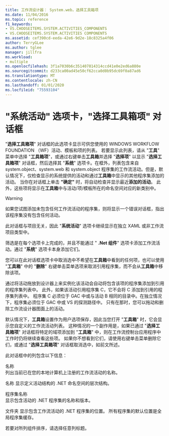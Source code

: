```yaml
---
title: 工作流设计器： System.web，选择工具箱项
ms.date: 11/04/2016
ms.topic: reference
f1_keywords:
- VS.CHOOSEITEMS.SYSTEM.ACTIVITIES_COMPONENTS
- VS.CHOOSEITEMS.SYSTEM.ACTIVITIES COMPONENTS
ms.assetid: cef390cd-eeda-42e6-9d2e-18c8325a4f06
author: TerryGLee
ms.author: tglee
manager: jillfra
ms.workload:
- multiple
ms.openlocfilehash: 3f1a7030b6c351407814314ccd41e0e2ed6a880e
ms.sourcegitcommit: d233ca00ad45e50cf62cca0d0b95dc69f0a87ad6
ms.translationtype: MT
ms.contentlocale: zh-CN
ms.lasthandoff: 01/01/2020
ms.locfileid: "75593104"
---
```

# <a name="systemactivities-tab-choose-toolbox-items-dialog-box"></a>"系统活动" 选项卡，"选择工具箱项" 对话框

"**选择工具箱项**" 对话框的此选项卡显示可供您使用的 WINDOWS WORKFLOW FOUNDATION （WF）活动、模板和项的列表。 若要显示此列表，请从 "**工具**" 菜单中选择 "**工具箱项**"，或通过右键单击**工具箱**并选择 "**选择项**" 以显示 "**选择工具箱项**" 对话框，然后选择其 "**系统**" 选项卡。在框外，列表包含来自 system.object、system.web 和 system.object 程序集的工作流活动。但是，默认情况下，仅检查显示的系统提供的活动和通过**工具箱**中显示的其他程序集添加的活动。 当你在对话框上单击 **"确定"** 时，将自动检查并显示最近**添加的活动**。 此外，这些项将显示在**工具箱**中与活动/项/模板所在的命名空间对应的新类别中。

> [!WARNING]
> 如果您试图添加未包含任何工作流活动的程序集，则将显示一个错误对话框，指出该程序集没有包含任何活动。

此对话框与项目无关，因此 "**系统活动**" 选项卡继续显示在独立 XAML 或非工作流项目类型中。

筛选是在每个选项卡上完成的，并且不能通过 " **.Net 组件**" 选项卡添加工作流活动。通过 "**系统**" 选项卡本身添加它们。

您可以在此对话框选项卡中取消选中不希望在**工具箱**中看到的任何项，也可以使用 "**工具箱**" 中的 "**删除**" 右键单击菜单选项来取消引用程序集，而不会从**工具箱**中移除该项。

通过将活动拖放到设计器上来实例化该活动会自动将包含该项的程序集添加到引用的程序集列表中。 此外，如果该活动引用程序集 C，它不会将 C 添加到引用的程序集列表中。 程序集 C 必须位于 GAC 中或与活动 B 相同的目录中。在独立情况下，程序集必须位于 GAC 中或 VS 的探测路径中。 只有在那时，您可以拖动和删除工作流设计器图面上的活动。

默认情况下，**工具箱**设置作为用户选项保存，因此当您打开 "**工具箱**" 时，它会显示您自定义的工作流活动列表。 这种情况的一个副作用是，如果已通过 "**选择工具箱项**" 对话框将特定的域项添加到 "**工具箱**" 中，则在工作流控制台应用程序中工作时仍将继续查看这些项。 如果你不想看到它们，请使用右键单击菜单删除它们，或通过 "**选择工具箱项**" 对话框取消选中，如前文所述。

此对话框中的列包含以下信息：

名称\
列出当前已在您的本地计算机上注册的工作流活动的名称。

名称
显示定义活动结构的 .NET 命名空间的层次结构。

程序集名称 \
显示包含活动的 .NET 程序集的名称和版本。

文件夹
显示包含工作流活动的 .NET 程序集的位置。 所有程序集的默认位置是全局程序集缓存。

若要对所列组件排序，请选择任意列标题。
